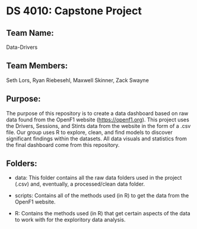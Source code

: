 # DS 4010: Capstone Project

## Team Name:
Data-Drivers

## Team Members:
Seth Lors,
Ryan Riebesehl,
Maxwell Skinner,
Zack Swayne

## Purpose:
The purpose of this repository is to create a data dashboard based on raw data found from the OpenF1 website (https://openf1.org). This project uses the Drivers, Sessions, and 
Stints data from the website in the form of a .csv file. Our group uses R to explore, clean, and find models to discover significant findings within the datasets. All data visuals 
and statistics from the final dashboard come from this repository. 

## Folders:
* data: This folder contains all the raw data folders used in the project (.csv) and, eventually, a processed/clean data folder.
  
* scripts: Contains all of the methods used (in R) to get the data from the OpenF1 website.

* R: Contains the methods used (in R) that get certain aspects of the data to work with for the exploritory data analysis.
